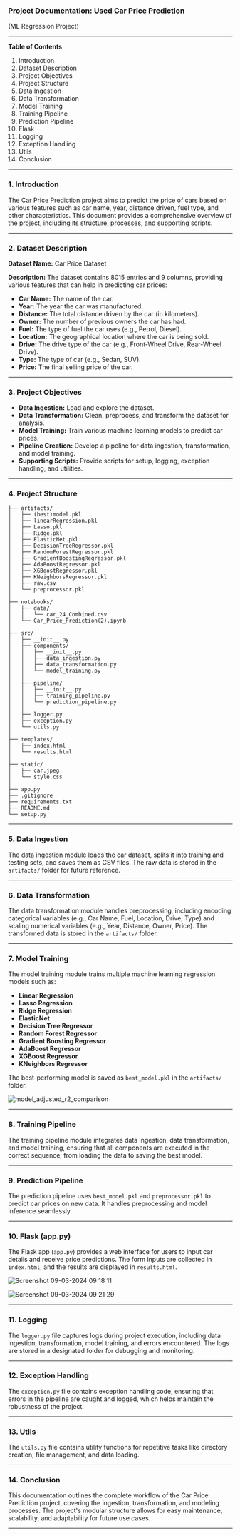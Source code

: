 
### Project Documentation: Used Car Price Prediction  
(ML Regression Project)

---

**Table of Contents**  
1. Introduction  
2. Dataset Description  
3. Project Objectives  
4. Project Structure  
5. Data Ingestion  
6. Data Transformation  
7. Model Training  
8. Training Pipeline  
9. Prediction Pipeline  
10. Flask  
11. Logging  
12. Exception Handling  
13. Utils  
14. Conclusion  

---

### 1. Introduction  
The Car Price Prediction project aims to predict the price of cars based on various features such as car name, year, distance driven, fuel type, and other characteristics. This document provides a comprehensive overview of the project, including its structure, processes, and supporting scripts.

---

### 2. Dataset Description  
**Dataset Name:** Car Price Dataset  

**Description:** The dataset contains 8015 entries and 9 columns, providing various features that can help in predicting car prices:  
- **Car Name:** The name of the car.  
- **Year:** The year the car was manufactured.  
- **Distance:** The total distance driven by the car (in kilometers).  
- **Owner:** The number of previous owners the car has had.  
- **Fuel:** The type of fuel the car uses (e.g., Petrol, Diesel).  
- **Location:** The geographical location where the car is being sold.  
- **Drive:** The drive type of the car (e.g., Front-Wheel Drive, Rear-Wheel Drive).  
- **Type:** The type of car (e.g., Sedan, SUV).  
- **Price:** The final selling price of the car.

---

### 3. Project Objectives  
- **Data Ingestion:** Load and explore the dataset.  
- **Data Transformation:** Clean, preprocess, and transform the dataset for analysis.  
- **Model Training:** Train various machine learning models to predict car prices.  
- **Pipeline Creation:** Develop a pipeline for data ingestion, transformation, and model training.  
- **Supporting Scripts:** Provide scripts for setup, logging, exception handling, and utilities.

---

### 4. Project Structure  
```
├── artifacts/
│   ├── (best)model.pkl
│   ├── linearRegression.pkl
│   ├── Lasso.pkl
│   ├── Ridge.pkl
│   ├── ElasticNet.pkl
│   ├── DecisionTreeRegressor.pkl
│   ├── RandomForestRegressor.pkl
│   ├── GradientBoostingRegressor.pkl
│   ├── AdaBoostRegressor.pkl
│   ├── XGBoostRegressor.pkl
│   ├── KNeighborsRegressor.pkl
│   ├── raw.csv
│   └── preprocessor.pkl
│
├── notebooks/
│   ├── data/
│   │   └── car_24_Combined.csv
│   └── Car_Price_Prediction(2).ipynb
│
├── src/
│   ├── __init__.py
│   ├── components/
│   │   ├── __init__.py
│   │   ├── data_ingestion.py
│   │   ├── data_transformation.py
│   │   └── model_training.py
│   │
│   ├── pipeline/
│   │   ├── __init__.py
│   │   ├── training_pipeline.py
│   │   └── prediction_pipeline.py
│   │
│   ├── logger.py
│   ├── exception.py
│   └── utils.py
│
├── templates/
│   ├── index.html
│   └── results.html
│
├── static/
│   ├── car.jpeg
│   └── style.css
│
├── app.py
├── .gitignore
├── requirements.txt
├── README.md
└── setup.py
```

---

### 5. Data Ingestion  
The data ingestion module loads the car dataset, splits it into training and testing sets, and saves them as CSV files. The raw data is stored in the `artifacts/` folder for future reference.

---

### 6. Data Transformation  
The data transformation module handles preprocessing, including encoding categorical variables (e.g., Car Name, Fuel, Location, Drive, Type) and scaling numerical variables (e.g., Year, Distance, Owner, Price). The transformed data is stored in the `artifacts/` folder.

---

### 7. Model Training  
The model training module trains multiple machine learning regression models such as:  
- **Linear Regression**  
- **Lasso Regression**  
- **Ridge Regression**  
- **ElasticNet**  
- **Decision Tree Regressor**  
- **Random Forest Regressor**  
- **Gradient Boosting Regressor**  
- **AdaBoost Regressor**  
- **XGBoost Regressor**  
- **KNeighbors Regressor**

The best-performing model is saved as `best_model.pkl` in the `artifacts/` folder.


![model_adjusted_r2_comparison](https://github.com/user-attachments/assets/b154142c-50fb-49b8-8599-c77d1851ec72)

---

### 8. Training Pipeline  
The training pipeline module integrates data ingestion, data transformation, and model training, ensuring that all components are executed in the correct sequence, from loading the data to saving the best model.

---

### 9. Prediction Pipeline  
The prediction pipeline uses `best_model.pkl` and `preprocessor.pkl` to predict car prices on new data. It handles preprocessing and model inference seamlessly.

---

### 10. Flask (app.py)  
The Flask app (`app.py`) provides a web interface for users to input car details and receive price predictions. The form inputs are collected in `index.html`, and the results are displayed in `results.html`.


![Screenshot 09-03-2024 09 18 11](https://github.com/user-attachments/assets/bbab5469-86f5-44cf-8349-b165cb6a2386)



![Screenshot 09-03-2024 09 21 29](https://github.com/user-attachments/assets/5ae94f28-e4cb-49e4-91e7-89843e5d8678)


---

### 11. Logging  
The `logger.py` file captures logs during project execution, including data ingestion, transformation, model training, and errors encountered. The logs are stored in a designated folder for debugging and monitoring.

---

### 12. Exception Handling  
The `exception.py` file contains exception handling code, ensuring that errors in the pipeline are caught and logged, which helps maintain the robustness of the project.

---

### 13. Utils  
The `utils.py` file contains utility functions for repetitive tasks like directory creation, file management, and data loading.

---

### 14. Conclusion  
This documentation outlines the complete workflow of the Car Price Prediction project, covering the ingestion, transformation, and modeling processes. The project's modular structure allows for easy maintenance, scalability, and adaptability for future use cases.

---
